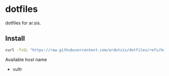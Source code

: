 # dotfiles

dotfiles for ar.sis.

## Install
```sh
curl -fsSL "https://raw.githubusercontent.com/ardotsis/dotfiles/refs/heads/main/src/bootstrap.sh" | bash -s -- <hostname>
```

Available host name
- vultr
